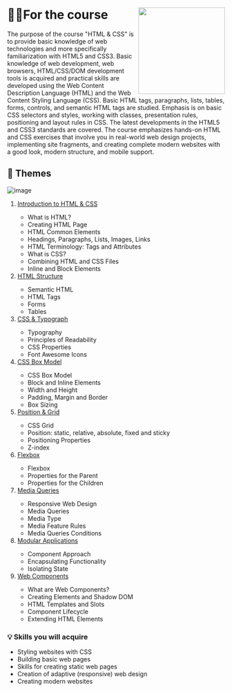 # 👨‍🎓For the course  <a href="https://softuni.bg/about"><img src="https://user-images.githubusercontent.com/106147027/181109879-4529ad22-8d25-49fe-b28b-0d8bc808c5a4.jpg" align="right" width="200" height="200"></a>

The purpose of the course "HTML & CSS" is to provide basic knowledge of web technologies and more specifically familiarization with HTML5 and CSS3. Basic knowledge of web development, web browsers, HTML/CSS/DOM development tools is acquired and practical skills are developed using the Web Content Description Language (HTML) and the Web Content Styling Language (CSS). Basic HTML tags, paragraphs, lists, tables, forms, controls, and semantic HTML tags are studied. Emphasis is on basic CSS selectors and styles, working with classes, presentation rules, positioning and layout rules in CSS. The latest developments in the HTML5 and CSS3 standards are covered. The course emphasizes hands-on HTML and CSS exercises that involve you in real-world web design projects, implementing site fragments, and creating complete modern websites with a good look, modern structure, and mobile support.
 
## 📑 Themes
![image](https://user-images.githubusercontent.com/106147027/211758931-e36a7cf1-ae46-45b3-a7bf-4b47db0198b1.png) 

<ol>
  <li><a href="https://softuni.bg/trainings/3975/html-and-css-january-2023#lesson-49556">Introduction to HTML & CSS<a/>
  <ul>
    <li>What is HTML?
    <li>Creating HTML Page
    <li>HTML Common Elements
    <li>Headings, Paragraphs, Lists, Images, Links
    <li>HTML Terminology: Tags and Attributes
    <li>What is CSS?
    <li>Combining HTML and CSS Files
    <li>Inline and Block Elements
   </ul> 
  <li><a href="https://softuni.bg/trainings/3975/html-and-css-january-2023#lesson-49557">HTML Structure<a/>
  <ul>
    <li>Semantic HTML
    <li>HTML Tags
    <li>Forms
    <li>Tables
   </ul> 
  <li><a href="https://softuni.bg/trainings/3975/html-and-css-january-2023#lesson-49558">CSS & Typograph<a/>
  <ul>
    <li>Typography
    <li>Principles of Readability
    <li>CSS Properties
    <li>Font Awesome Icons
   </ul> 
  <li><a href="https://softuni.bg/trainings/3975/html-and-css-january-2023#lesson-49560">CSS Box Model<a/>
  <ul>
    <li>CSS Box Model
    <li>Block and Inline Elements
    <li>Width and Height
    <li>Padding, Margin and Border
    <li>Box Sizing
   </ul> 
  <li><a href="https://softuni.bg/trainings/3975/html-and-css-january-2023#lesson-49562">Position & Grid<a/>
  <ul>
    <li>CSS Grid
    <li>Position: static, relative, absolute, fixed and sticky
    <li>Positioning Properties
    <li>Z-index
   </ul> 
     <li><a href="https://softuni.bg/trainings/3975/html-and-css-january-2023#lesson-49564">Flexbox<a/>
  <ul>
    <li>Flexbox
    <li>Properties for the Parent
    <li>Properties for the Children
   </ul> 
  <li><a href="https://softuni.bg/trainings/3975/html-and-css-january-2023#lesson-49566">Media Queries<a/>
  <ul>
    <li>Responsive Web Design
    <li>Media Queries
    <li>Media Type
    <li>Media Feature Rules
    <li>Media Queries Conditions 
   </ul> 
  <li><a href="https://softuni.bg/trainings/3847/js-applications-october-2022#lesson-44798">Modular Applications<a/>
  <ul>
    <li>Component Approach
    <li>Encapsulating Functionality
    <li>Isolating State
  </ul>
  <li><a href="https://softuni.bg/trainings/3847/js-applications-october-2022#lesson-44804">Web Components<a/>
  <ul>
    <li>What are Web Components?
    <li>Creating Elements and Shadow DOM
    <li>HTML Templates and Slots
    <li>Component Lifecycle
    <li>Extending HTML Elements 
  </ul>
</ol> 

### 💡 Skills you will acquire

<ul>
  <li>Styling websites with CSS
  <li>Building basic web pages
  <li>Skills for creating static web pages
  <li>Creation of adaptive (responsive) web design
  <li>Creating modern websites 
</ul>  
